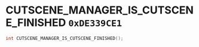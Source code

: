 # CUTSCENE_MANAGER_IS_CUTSCENE_FINISHED `0xDE339CE1`

```cpp
int CUTSCENE_MANAGER_IS_CUTSCENE_FINISHED();
```